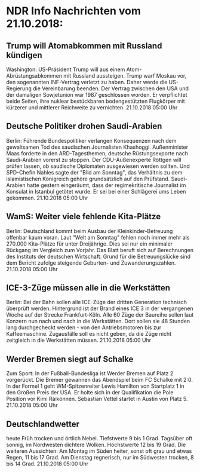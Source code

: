 # NDR Info Nachrichten vom 21.10.2018:


## Trump will Atomabkommen mit Russland kündigen
Washington:	US-Präsident Trump will aus einem Atom-Abrüstungsabkommen mit Russland aussteigen. Trump warf Moskau vor, den sogenannten INF-Vertrag verletzt zu haben. Daher werde die US-Regierung die Vereinbarung beenden. Der Vertrag zwischen den USA und der damaligen Sowjetunion war 1987 geschlossen worden. Er verpflichtet beide Seiten, ihre nuklear bestückbaren bodengestützten Flugkörper mit kürzerer und mittlerer Reichweite zu vernichten. 21.10.2018 05:00 Uhr 

## Deutsche Politiker drohen Saudi-Arabien
Berlin:	Führende Bundespolitiker verlangen Konsequenzen nach dem gewaltsamen Tod des saudischen Journalisten Khashoggi. Außenminister Maas forderte in den ARD-Tagesthemen, deutsche Rüstungsexporte nach Saudi-Arabien vorerst zu stoppen. Der CDU-Außenexperte Röttgen will prüfen lassen, ob saudische Diplomaten ausgewiesen werden sollten. Und SPD-Chefin Nahles sagte der "Bild am Sonntag", das Verhältnis zu dem islamistischen Königreich gehöre grundsätzlich auf den Prüfstand. Saudi-Arabien hatte gestern eingeräumt, dass der regimekritische Journalist im Konsulat in Istanbul getötet wurde. Er sei bei einer Schlägerei ums Leben gekommen. 21.10.2018 05:00 Uhr 

## WamS: Weiter viele fehlende Kita-Plätze
Berlin:	Deutschland kommt beim Ausbau der Kleinkinder-Betreuung offenbar kaum voran. Laut "Welt am Sonntag" fehlen noch immer mehr als 270.000 Kita-Plätze für unter Dreijährige. Dies sei nur ein minimaler Rückgang im Vergleich zum Vorjahr. Das Blatt beruft sich auf Berechnungen des Instituts der deutschen Wirtschaft. Grund für die Betreuungslücke sind dem Bericht zufolge steigende Geburten- und Zuwanderungszahlen. 21.10.2018 05:00 Uhr 

## ICE-3-Züge müssen alle in die Werkstätten
Berlin: Bei der Bahn sollen alle ICE-Züge der dritten Generation technisch überprüft werden. Hintergrund ist der Brand eines ICE 3 in der vergangenen Woche auf der Strecke Frankfurt-Köln. Alle 60 Züge der Baureihe sollen laut Konzern nun nach und nach in die Werkstätten. Dort sollen sie 48 Stunden lang durchgecheckt werden - von den Antriebsmotoren bis zur Kaffeemaschine. Zugausfälle soll es nicht geben, da die Züge nicht zeitgleich in die Werkstätten müssen. 21.10.2018 05:00 Uhr 

## Werder Bremen siegt auf Schalke
Zum Sport: In der Fußball-Bundesliga ist Werder Bremen auf Platz 2 vorgerückt. Die Bremer gewannen das Abendspiel beim FC Schalke mit 2:0. In der Formel 1 geht WM-Spitzenreiter Lewis Hamilton von Startplatz 1 in den Großen Preis der USA. Er holte sich in der Qualifikation die Pole Position vor Kimi Räikönnen. Sebastian Vettel startet in Austin von Platz 5. 21.10.2018 05:00 Uhr 

## Deutschlandwetter
heute Früh trocken und örtlich Nebel. Tiefstwerte 9 bis 1 Grad. Tagsüber oft sonnig, im Nordwesten dichtere Wolken. Höchstwerte 12 bis 19 Grad. Die weiteren Aussichten: Am Montag im Süden heiter, sonst oft grau und etwas Regen, 11 bis 17 Grad. Am Dienstag regnerisch, nur im Südwesten trocken, 8 bis 14 Grad. 21.10.2018 05:00 Uhr 
